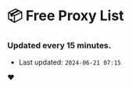 # :package: Free Proxy List
### Updated every 15 minutes.

- Last updated: `2024-06-21 07:15`

:heart:
